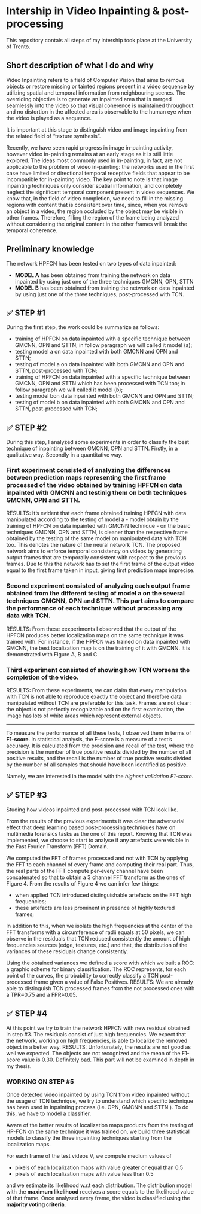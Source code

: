 # Intership in Video Inpainting &amp; post-processing

This repository contais all steps of my intership took place at the University of Trento. 

## Short description of what I do and why

Video Inpainting refers to a field of Computer Vision that aims to remove objects or restore missing or tainted regions present in a video sequence by utilizing spatial and temporal information from neighbouring scenes. The overriding objective is to generate an inpainted area that is merged seamlessly into the video so that visual coherence is maintained throughout and no distortion in the affected area is observable to the human eye when the video is played as a sequence.

It is important at this stage to distinguish video and image inpainting from the related field of “texture synthesis”.

Recently, we have seen rapid progress in image in-painting activity, however video in-painting remains at an early stage as it is still little explored.
The ideas most commonly used in in-painting, in fact, are not applicable to the problem of video in-painting: the networks used in the first case have limited or directional temporal receptive fields that appear to be incompatible for in-painting video. 
The key point to note is that image inpainting techniques only consider spatial information, and completely neglect the significant temporal component present in video sequences. We know that, in the field of video completion, we need to fill in the missing regions with content that is consistent over time, since, when you remove an object in a video, the region occluded by the object may be visible in other frames. Therefore, filling the region of the frame being analyzed without considering the original content in the other frames will break the temporal coherence.

## Preliminary knowledge

The network HPFCN has been tested on two types of data inpainted: 
* **MODEL A** has been obtained from training the network on data inpainted by using just one of the three techniques GMCNN, OPN, STTN
* **MODEL B** has been obtained from training the network on data inpainted by using just one of the three techniques, post-processed with TCN.


## ✅ STEP #1

During the first step, the work could be summarize as follows:
* training of HPFCN on data inpainted with a specific technique between GMCNN, OPN and STTN; in follow paragraph we will called it model (a);
* testing model a on data inpainted with both GMCNN and OPN and STTN;
* testing of model a on data inpainted with both GMCNN and OPN and STTN, post-processed with TCN;
* training of HPFCN on data inpainted with a specific technique between GMCNN, OPN and STTN which has been processed with TCN too; in follow paragraph we will called it model (b);
* testing model bon data inpainted with both GMCNN and OPN and STTN;
* testing of model b on data inpainted with both GMCNN and OPN and STTN, post-processed with TCN;

## ✅ STEP #2

During this step, I analyzed some experiments in order to classify the best technique of inpainting between GMCNN, OPN and STTN. Firstly, in a qualitative way. Secondly in a quantitative way.

### First experiment consisted of analyzing the differences between prediction maps representing the first frame processed of the video obtained by training HPFCN on data inpainted with GMCNN and testinig them on both techniques GMCNN, OPN and STTN. 
   RESULTS: It’s evident that each frame obtained training HPFCN with data manipulated according to the testing of model a - model obtain by the training of HPFCN on data inpainted with GMCNN technique - on the basic techniques GMCNN, OPN and STTN, is cleaner than the respective frame obtained by the testing of the same model on manipulated data with TCN too. 
  This denotes the nature of the neural network TCN. The proposed network aims to enforce temporal consistency on videos by generating output frames that are temporally consistent with respect to the previous frames. Due to this the network has to set the first frame of the output video equal to the first frame taken in input, giving first prediction maps imprecise.
  
### Second experiment consisted of analyzing each output frame obtained from the different testing of model a on the several techniques GMCNN, OPN and STTN. This part aims to compare the performance of each technique without processing any data with TCN.
  RESULTS: From these eexperiments I observed that the output of the HPFCN produces better localization maps on the same technique it was trained with. For instance, if the HPFCN was trained on data inpainted with GMCNN, the best localization map is on the training of it with GMCNN. It is demonstrated with Figure A, B and C.

### Third experiment consisted of showing how TCN worsens the completion of the video.
  RESULTS: From these experiments, we can claim that every manipulation with TCN is not able to reproduce exactly the object and therefore data manipulated without TCN are preferable for this task.
Frames are not clear: the object is not perfectly recognizable and on the first examination, the image has lots of white areas which represent external objects.

-----------------------------

To measure the performance of all these tests, I observed them in terms of **F1-score**.
In statistical analysis, the F-score is a measure of a test’s accuracy. It is calculated from the precision and recall of the test, where the precision is the number of true positive results divided by the number of all positive results, and the recall is the number of true positive results divided by the number of all samples that should have been identified as positive. 

Namely, we are interested in the model with the _highest validation F1-score_.

## ✅ STEP #3

Studing how videos inpainted and post-processed with TCN look like.

From the results of the previous experiments it was clear the adversarial effect that deep learning based post-processing techniques have on multimedia forensics tasks as the one of this report. Knowing that TCN was implemented, we choose to start to analyse if any artefacts were visible in the Fast Fourier Transform (FFT) Domain.

We computed the FFT of frames processed and not with TCN by applying the FFT to each channel of every frame and computing their real part. Thus, the real parts of the FFT compute per-every channel have been concatenated so that to obtain a 3 channel FFT transform as the ones of Figure 4. From the results of Figure 4 we can infer few things:
* when applied TCN introduced distinguishable artefacts on the FFT high frequencies;
* these artefacts are less prominent in presence of highly textured frames;

In addition to this, when we isolate the high frequencies at the center of the FFT transforms with a circumference of radii equals at 50 pixels, we can observe in the residuals that TCN reduced consistently the amount of high frequencies sources (edge, textures, etc.) and that, the distribution of the variances of these residuals change consistently. 

Using the obtained variances we defined a score with which we built a ROC: a graphic scheme for binary classification. The ROC represents, for each point of the curves, the probability to correctly classify a TCN post-processed frame given a value of False Positives. 
  RESULTS: We are already able to distinguish TCN processed frames from the not processed ones with a TPR≈0.75 and a FPR≈0.05. 


## ✅ STEP #4

At this point we try to train the network HPFCN with new residual obtained in step #3. The residuals consist of just high frequencies. We expect that the network, working on high frequencies, is able to localize the removed object in a better way. 
   RESULTS: Unfortunately, the results are not good as well we expected. The objects are not recognized and the mean of the F1-score value is 0.30. Definitely bad. This part will not be examined in depth in my thesis.


### WORKING ON STEP #5

Once detected video inpainted by using TCN from video inpainted without the usage of TCN technique, we try to understand which specific technique has been used in inpainting process (i.e. OPN, GMCNN and STTN ). To do this, we have to model a classifier.

Aware of the better results of localization maps products from the testing of HP-FCN on the same technique it was trained on, we build three statistical models to classify the three inpainting techniques starting from the localization maps. 

For each frame of the test videos V, we compute medium values of
* pixels of each localization maps with value greater or equal than 0.5
* pixels of each localization maps with value less than 0.5

and we estimate its likelihood w.r.t each distribution.
The distribution model with the **maximum likelihood** receives a score equals to the likelihood value of that frame. Once analysed every frame, the video is classified using the **majority voting criteria**. 

